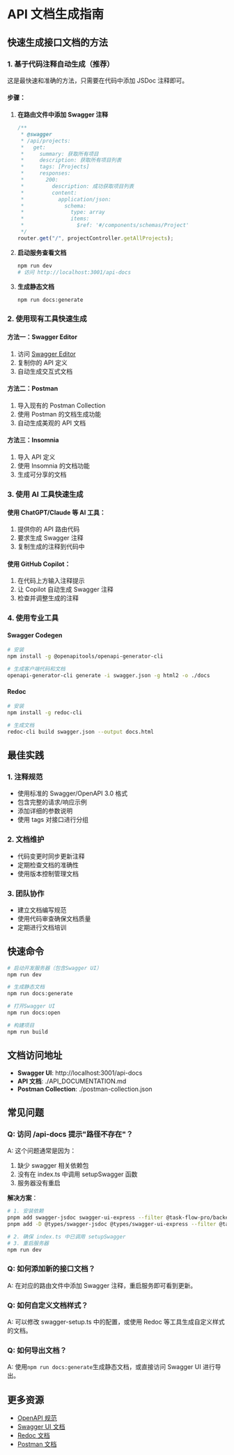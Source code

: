# API 文档生成指南

## 快速生成接口文档的方法

### 1. 基于代码注释自动生成（推荐）

这是最快速和准确的方法，只需要在代码中添加 JSDoc 注释即可。

#### 步骤：

1. **在路由文件中添加 Swagger 注释**

   ```typescript
   /**
    * @swagger
    * /api/projects:
    *   get:
    *     summary: 获取所有项目
    *     description: 获取所有项目列表
    *     tags: [Projects]
    *     responses:
    *       200:
    *         description: 成功获取项目列表
    *         content:
    *           application/json:
    *             schema:
    *               type: array
    *               items:
    *                 $ref: '#/components/schemas/Project'
    */
   router.get("/", projectController.getAllProjects);
   ```

2. **启动服务查看文档**

   ```bash
   npm run dev
   # 访问 http://localhost:3001/api-docs
   ```

3. **生成静态文档**
   ```bash
   npm run docs:generate
   ```

### 2. 使用现有工具快速生成

#### 方法一：Swagger Editor

1. 访问 [Swagger Editor](https://editor.swagger.io/)
2. 复制你的 API 定义
3. 自动生成交互式文档

#### 方法二：Postman

1. 导入现有的 Postman Collection
2. 使用 Postman 的文档生成功能
3. 自动生成美观的 API 文档

#### 方法三：Insomnia

1. 导入 API 定义
2. 使用 Insomnia 的文档功能
3. 生成可分享的文档

### 3. 使用 AI 工具快速生成

#### 使用 ChatGPT/Claude 等 AI 工具：

1. 提供你的 API 路由代码
2. 要求生成 Swagger 注释
3. 复制生成的注释到代码中

#### 使用 GitHub Copilot：

1. 在代码上方输入注释提示
2. 让 Copilot 自动生成 Swagger 注释
3. 检查并调整生成的注释

### 4. 使用专业工具

#### Swagger Codegen

```bash
# 安装
npm install -g @openapitools/openapi-generator-cli

# 生成客户端代码和文档
openapi-generator-cli generate -i swagger.json -g html2 -o ./docs
```

#### Redoc

```bash
# 安装
npm install -g redoc-cli

# 生成文档
redoc-cli build swagger.json --output docs.html
```

## 最佳实践

### 1. 注释规范

- 使用标准的 Swagger/OpenAPI 3.0 格式
- 包含完整的请求/响应示例
- 添加详细的参数说明
- 使用 tags 对接口进行分组

### 2. 文档维护

- 代码变更时同步更新注释
- 定期检查文档的准确性
- 使用版本控制管理文档

### 3. 团队协作

- 建立文档编写规范
- 使用代码审查确保文档质量
- 定期进行文档培训

## 快速命令

```bash
# 启动开发服务器（包含Swagger UI）
npm run dev

# 生成静态文档
npm run docs:generate

# 打开Swagger UI
npm run docs:open

# 构建项目
npm run build
```

## 文档访问地址

- **Swagger UI**: http://localhost:3001/api-docs
- **API 文档**: ./API_DOCUMENTATION.md
- **Postman Collection**: ./postman-collection.json

## 常见问题

### Q: 访问 /api-docs 提示"路径不存在"？

A: 这个问题通常是因为：

1. 缺少 swagger 相关依赖包
2. 没有在 index.ts 中调用 setupSwagger 函数
3. 服务器没有重启

**解决方案**：

```bash
# 1. 安装依赖
pnpm add swagger-jsdoc swagger-ui-express --filter @task-flow-pro/backend
pnpm add -D @types/swagger-jsdoc @types/swagger-ui-express --filter @task-flow-pro/backend

# 2. 确保 index.ts 中已调用 setupSwagger
# 3. 重启服务器
npm run dev
```

### Q: 如何添加新的接口文档？

A: 在对应的路由文件中添加 Swagger 注释，重启服务即可看到更新。

### Q: 如何自定义文档样式？

A: 可以修改 swagger-setup.ts 中的配置，或使用 Redoc 等工具生成自定义样式的文档。

### Q: 如何导出文档？

A: 使用`npm run docs:generate`生成静态文档，或直接访问 Swagger UI 进行导出。

## 更多资源

- [OpenAPI 规范](https://swagger.io/specification/)
- [Swagger UI 文档](https://swagger.io/tools/swagger-ui/)
- [Redoc 文档](https://redocly.com/docs/)
- [Postman 文档](https://learning.postman.com/docs/publishing-your-api/documenting-your-api/)
